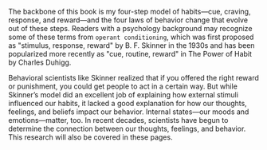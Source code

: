 The backbone of this book is my four-step model of habits—cue,
craving, response, and reward—and the four laws of behavior change
that evolve out of these steps. Readers with a psychology background 
may recognize some of these terms from `operant conditioning`, which 
was first proposed as "stimulus, response, reward" by B. F. Skinner in 
the 1930s and has been popularized more recently as "cue, routine, 
reward" in The Power of Habit by Charles Duhigg.

Behavioral scientists like Skinner realized that if you offered the
right reward or punishment, you could get people to act in a certain
way. But while Skinner’s model did an excellent job of explaining how
external stimuli influenced our habits, it lacked a good explanation for
how our thoughts, feelings, and beliefs impact our behavior. Internal
states—our moods and emotions—matter, too. In recent decades,
scientists have begun to determine the connection between our
thoughts, feelings, and behavior. This research will also be covered in
these pages.